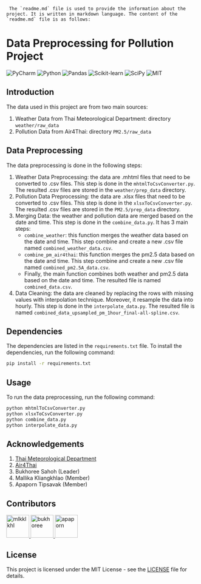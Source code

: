 ```
 The `readme.md` file is used to provide the information about the project. It is written in markdown language. The content of the `readme.md` file is as follows:
```

# Data Preprocessing for Pollution Project

![PyCharm](https://img.shields.io/badge/pycharm-143?style=for-the-badge&logo=pycharm&logoColor=black&color=black&labelColor=green)
![Python](https://img.shields.io/badge/python-3670A0?style=for-the-badge&logo=python&logoColor=ffdd54)
![Pandas](https://img.shields.io/badge/pandas-150458?style=for-the-badge&logo=pandas&logoColor=white)
![Scikit-learn](https://img.shields.io/badge/scikit-learn-013243?style=for-the-badge&logo=scikit-learn&logoColor=white)
![SciPy](https://img.shields.io/badge/SciPy-%230C55A5.svg?style=for-the-badge&logo=scipy&logoColor=%white)
![MIT](https://img.shields.io/badge/license-MIT-013243?style=for-the-badge&logo=license&logoColor=white)

## Introduction

The data used in this project are from two main sources:

1. Weather Data from Thai Meteorological Department: directory `weather/raw_data`
2. Pollution Data from Air4Thai: directory `PM2.5/raw_data`

## Data Preprocessing

The data preprocessing is done in the following steps:

1. Weather Data Preprocessing: the data are .mhtml files that need to be converted to .csv files. This step is done in
   the `mhtmlToCsvConverter.py`. The resulted .csv files are stored in the `weather/prep_data` directory.
2. Pollution Data Preprocessing: the data are .xlsx files that need to be converted to .csv files. This step is done in
   the `xlsxToCsvConverter.py`. The resulted .csv files are stored in the `PM2.5/prep_data` directory.
3. Merging Data: the weather and pollution data are merged based on the date and time. This step is done in
   the `combine_data.py`. It has 3 main steps:
    - `combine_weather`: this function merges the weather data based on the date and time. This step combine and create
      a new .csv file named `combined_weather_data.csv`.
    - `combine_pm_air4thai`: this function merges the pm2.5 data based on the date and time. This step combine and
      create a new .csv file named `combined_pm2.5A_data.csv`.
    - Finally, the main function combines both weather and pm2.5 data based on the date and time. The resulted file is
      named `combined_data.csv`.
4. Data Cleaning: the data are cleaned by replacing the rows with missing values with interpolation technique. Moreover,
   it resample the data into hourly. This step is done in the `interpolate_data.py`. The resulted file is
   named `combined_data_upsampled_pm_1hour_final-all-spline.csv`.

## Dependencies

The dependencies are listed in the `requirements.txt` file. To install the dependencies, run the following command:

```bash
pip install -r requirements.txt
```

## Usage

To run the data preprocessing, run the following command:

```bash
python mhtmlToCsvConverter.py
python xlsxToCsvConverter.py
python combine_data.py
python interpolate_data.py
```

## Acknowledgements

1. [Thai Meteorological Department](https://www.tmd.go.th/)
2. [Air4Thai](https://air4thai.pcd.go.th/)
3. Bukhoree Sahoh (Leader)
4. Mallika Kliangkhlao (Member)
5. Apaporn Tipsavak (Member)

## Contributors

<a href="https://github.com/mlkklkhl">
  <img src="https://github.com/mlkklkhl.png" alt="mlkklkhl" width="60" height="60" style="border-radius: 50%%;">
</a>
<a href="https://github.com/bukhoree">
  <img src="https://github.com/bukhoree.png" alt="bukhoree" width="60" height="60" style="border-radius: 50%%;">
</a>
<a href="https://github.com/apaporn">
  <img src="https://github.com/apaporn.png" alt="apaporn" width="60" height="60" style="border-radius: 50%%;">
</a>

## License

This project is licensed under the MIT License - see the [LICENSE](LICENSE) file for details.
